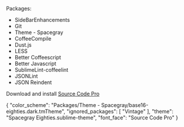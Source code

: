 Packages:
 - SideBarEnhancements
 - Git
 - Theme - Spacegray
 - CoffeeCompile
 - Dust.js
 - LESS
 - Better Coffeescript
 - Better Javascript
 - SublimeLint-coffeelint
 - JSONLint
 - JSON Reindent


Download and install [Source Code Pro](https://github.com/adobe/source-code-pro)


{
	"color_scheme": "Packages/Theme - Spacegray/base16-eighties.dark.tmTheme",
	"ignored_packages":
	[
		"Vintage"
	],
	"theme": "Spacegray Eighties.sublime-theme",
	"font_face": "Source Code Pro"
}
